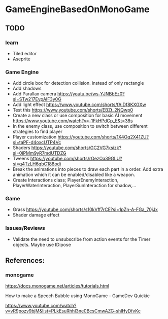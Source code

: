 # GameEngineBasedOnMonoGame

## TODO

### learn

- Tiled editor
- Aseprite

### Game Engine

- Add circle box for detection collision. instead of only rectangle
- Add shadows
- Add Parallax camera https://youtu.be/ws-YJNBbEz0?si=STw217EvpAIF3y0G
- Add light effect https://www.youtube.com/shorts/fAiDf8KXGXw
- Test this https://www.youtube.com/shorts/EBZt_2NQwp0
- Create a new class or use composition for basic AI movement https://www.youtube.com/watch?v=-1FkHPdCp_E&t=38s
- In the enemy class, use composition to switch between different strategies to find player 
- Player customization https://youtube.com/shorts/1X4Oq2X41ZU?si=taPF-d4oxcUTP4Vc
- Shaders https://youtube.com/shorts/GC2VG7ksizk?si=0iPMm9yR7mdUTDZG
- Tweens https://youtube.com/shorts/rOezOa39GLU?si=q4TzLH6qbC188odi
- Break the animations into pieces to draw each part in a order. Add extra animation which it can be enabled/disabled like a weapon.
- Create Interactions class; PlayerEnemyInteraction, PlayerWaterInteraction, PlayerSunInteraction for shadow,...

### Game

- Grass https://youtube.com/shorts/s10kVff7rCE?si=1pZn-A-FGa_70jJx
- Shader damage effect

### Issues/Reviews

- Validate the need to unsubscribe from action events for the Timer objects. Maybe use IDipose

## References:

### monogame

https://docs.monogame.net/articles/tutorials.html

How to make a Speech Bubble using MonoGame - GameDev Quickie

https://www.youtube.com/watch?v=vR9pozv9bjM&list=PLkEsuRhhI3ne0BcsCmwAZG-shlHyDfvKc

